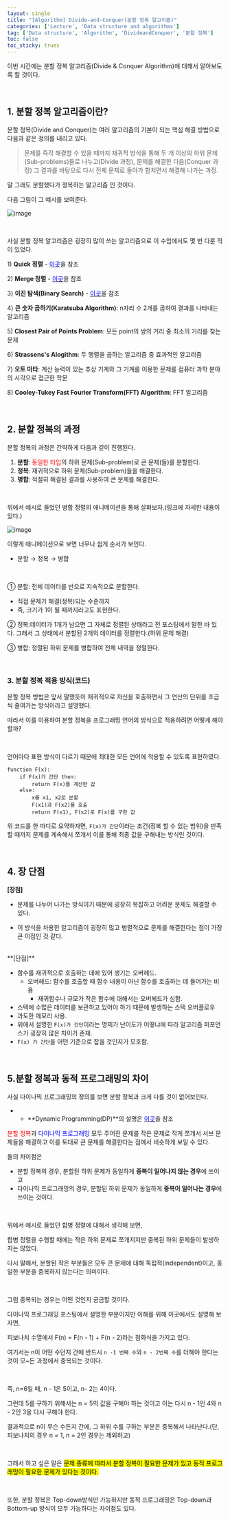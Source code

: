 ```yaml
---
layout: single
title: "[Algorithm] Divide-and-Conquer(분할 정복 알고리즘)"
categories: ['Lecture', 'Data structure and algorithms']
tag: ['Data structure', 'Algorithm', 'DivideandConquer', '분할 정복']
toc: false
toc_sticky: trues
---
```


 이번 시간에는 분할 정복 알고리즘(Divide & Conquer Algorithm)에 대해서 알아보도록 할 것이다.

<br>

## 1. 분할 정복 알고리즘이란?

분할 정복(Divide and Conquer)는 여러 알고리즘의 기본이 되는 핵심 해결 방법으로 다음과 같은 정의를 내리고 있다.

> 문제를 즉각 해결할 수 있을 때까지 재귀적 방식을 통해 두 개 이상의 하위 문제(Sub-problems)들로 나누고(Divide 과정), 문제를 해결한 다음(Conquer 과정) 그 결과를 바탕으로 다시 전체 문제로 돌아가 합치면서 해결해 나가는 과정.

말 그래도 분할했다가 정복하는 알고리즘 인 것이다.

다음 그림이 그 예시를 보여준다.

![image](https://user-images.githubusercontent.com/79521972/155926608-775a01da-8895-483a-9b52-af59238b998d.png)

<br>

사실 분할 정복 알고리즘은 굉장히 많이 쓰는 알고리즘으로 이 수업에서도 몇 번 다룬 적이 있었다.

1\) **Quick 정렬** - [<u><span style="color:blue">이곳</span></u>](https://speardragon.github.io/lecture/data%20structure%20and%20algorithms/algorithm/sorting/Algorithm-Quick-Sort(%ED%80%B5-%EC%A0%95%EB%A0%AC)/)을 참조

2\) **Merge 정렬** - [<u><span style="color:blue">이곳</span></u>](https://speardragon.github.io/lecture/data%20structure%20and%20algorithms/algorithm/sorting/Algorithm-Merge-Sort(%ED%95%A9%EB%B3%91-%EC%A0%95%EB%A0%AC)/)을 참조

3\) **이진 탐색(Binary Search)** - [<u><span style="color:blue">이곳</span></u>](https://speardragon.github.io/lecture/data%20structure%20and%20algorithms/algorithm/binarysearch/Algorithm-Binary-Search(%EC%9D%B4%EC%A7%84-%ED%83%90%EC%83%89)/)을 참조

4\) **큰 숫자 곱하기(Karatsuba Algorithm)**: n자리 수 2개를 곱하여 결과를 나타내는 알고리즘

5\) **Closest Pair of Points Problem**: 모든 point의 쌍의 거리 중 최소의 거리를 찾는 문제

6\) **Strassens's Alogithm**: 두 행렬을 곱하는 알고리즘 중 효과적인 알고리즘

7\) **오토 마타**: 계산 능력이 있는 추상 기계와 그 기계를 이용한 문제를 컴퓨터 과학 분야의 시각으로 접근한 학문

8\) **Cooley-Tukey Fast Fourier Transform(FFT) Algorithm**: FFT 알고리즘

<br>

## 2. 분할 정복의 과정

분할 정복의 과정은 간략하게 다음과 같이 진행된다.

1. **분할**: <span style="color:red">동일한 타입</span>의 하위 문제(Sub-problem)로 큰 문제(들)를 분할한다.
2. **정복**: 재귀적으로 하위 문제(Sub-problem)들을 해결한다.
3. **병합**: 적절히 해결된 결과를 사용하여 큰 문제를 해결한다.

<br>

위에서 예시로 들었던 병합 정렬의 애니메이션을 통해 살펴보자.(링크에 자세한 내용이 있다.)

![image](https://user-images.githubusercontent.com/79521972/155832316-604b0cc8-3559-467b-8856-17915b01a39a.gif)

이렇게 애니메이션으로 보면 너무나 쉽게 순서가 보인다.

- 분할 → 정복 → 병합

<br>

① 분할: 전체 데이터를 반으로 지속적으로 분할한다.

- 직접 문제가 해결(정복)되는 수준까지
- 즉, 크기가 1이 될 때까지라고도 표현한다.

② 정복:데이터가 1개가 남으면 그 자체로 정렬된 상태라고 전 포스팅에서 말한 바 있다. 그래서 그 상태에서 분할된 2개의 데이터를 정렬한다.(하위 문제 해결)

③ 병합: 정렬된 하위 문제를 병합하여 전체 내역을 정렬한다.

<br>

### 3. 분할 정복 적용 방식(코드)

분할 정복 방법은 앞서 말했듯이 재귀적으로 자신을 호출하면서 그 연산의 단위를 조금씩 줄여가는 방식이라고 설명했다.

따라서 이를 이용하여 분할 정복을 프로그래밍 언어의 방식으로 적용하려면 어떻게 해야할까?

<br>

언어마다 표현 방식이 다르기 때문에 최대한 모든 언어에 적용할 수 있도록 표현하였다.

```
function F(x):
	if F(x)가 간단 then:
	  	return F(x)를 계산한 값
    else:
    	x를 x1, x2로 분할
    	F(x1)과 F(x2)를 호출
    	return F(x1), F(x2)로 F(x)를 구한 값
```

위 코드를 한 마디로 요약하자면, `F(x)가 간단`이라는 조건(정복 할 수 있는 범위)을 만족할 때까지 문제를 계속해서 쪼개서 이를 통해 최종 값을 구해내는 방식인 것이다.

<br>

## 4. 장 단점

**[장점]**

- 문제를 나누어 나가는 방식이기 때문에 굉장히 복잡하고 어려운 문제도 해결할 수 있다.

- 이 방식을 차용한 알고리즘이 굉장히 많고 병렬적으로 문제를 해결한다는 점이 가장 큰 이점인 것 같다.

<br>
**[단점]**

- 함수를 재귀적으로 호출하는 데에 있어 생기는 오버헤드.
  - 오버헤드: 함수를 호출할 때 함수 내용이 아닌 함수를 호출하는 데 들어가는 비용
    - 재귀함수나 규모가 작은 함수에 대해서는 오버헤드가 심함.
- 스택에 수많은 데이터를 보관하고 있어야 하기 때문에 발생하는 스택 오버플로우
- 과도한 메모리 사용.
- 위에서 설명한 `F(x)가 간단`이라는 명제가 난이도가 어떻냐에 따라 알고리즘 퍼포먼스가 굉장히 많은 차이가 존재.
- `F(x) 가 간단`을 어떤 기준으로 잡을 것인지가 모호함.

<br>

## 5.분할 정복과 동적 프로그래밍의 차이

사실 다이나믹 프로그래밍의 정의를 보면 분할 정복과 크게 다를 것이 없어보인다.

- - **Dynamic Programming(DP)**의 설명은 [<u><span style="color:blue">이곳</span></u>](https://speardragon.github.io/lecture/data%20structure%20and%20algorithms/algorithm/dynamicprogramming/Algorithm-Dynamic-Programming(%EB%8B%A4%EC%9D%B4%EB%82%98%EB%AF%B9-%ED%94%84%EB%A1%9C%EA%B7%B8%EB%9E%98%EB%B0%8D)/)을 참조

<span style="color:red">분할 정복</span>과 <span style="color:blue">다이나믹 프로그래밍</span> 모두 주어진 문제를 작은 문제로 작게 쪼개서 서브 문제들을 해결하고 이를 토대로 큰 문제를 해결한다는 점에서 비슷하게 보일 수 있다.

둘의 차이점은

- 분할 정복의 경우, 분할된 하위 문제가 동일하게 **중복이 일어나지 않는 경우**에 쓰이고
- 다이나믹 프로그래밍의 경우, 분할된 하위 문제가 동일하게 **중복이 일어나는 경우**에 쓰이는 것이다.

<br>

위에서 예시로 들었던 합병 정렬에 대해서 생각해 보면,

합병 정렬을 수행할 때에는 작은 하위 문제로 쪼개지지만 중복된 하위 문제들이 발생하지는 않았다.

다시 말해서, 분할된 작은 부분들은 모두 큰 문제에 대해 독립적(independent)이고, 동일한 부분을 중복하지 않는다는 의미이다.

<br>

그럼 중복되는 경우는 어떤 것인지 궁금할 것이다.

다이나믹 프로그래밍 포스팅에서 설명한 부분이지만 이해를 위해 이곳에서도 설명해 보자면,

피보나치 수열에서 F(n) = F(n - 1) + F(n - 2)라는 점화식을 가지고 있다.

여기서는 n이 어떤 수던지 간에 반드시 `n -1 번째 수`와 `n - 2번째 수`를 더해야 한다는 것이 모~든 과정에서 중복되는 것이다.

<br>

즉, n=6일 때, n - 1은 5이고, n- 2는 4이다.

그런데 5를 구하기 위해서는 n = 5의 값을 구해야 하는 것이고 이는 다시 n - 1인 4와 n - 2인 3을 다시 구해야 한다.

결과적으로 n이 무슨 수든지 간에, 그 하위 수를 구하는 부분은 중복해서 나타난다.(단, 피보나치의 경우 n = 1, n = 2인 경우는 제외하고)

<br>

그래서 하고 싶은 말은 <mark>문제 종류에 따라서 분할 정복이 필요한 문제가 있고 동적 프로그래밍이 필요한 문제가 있다는 것이다.</mark>

<br>

또한, 분할 정복은 Top-down방식만 가능하지만 동적 프로그래밍은 Top-down과 Bottom-up 방식이 모두 가능하다는 차이점도 있다.

<br>

